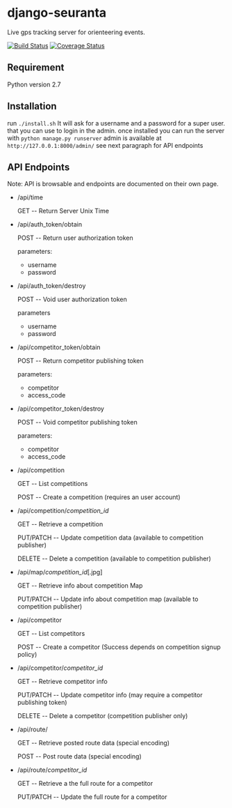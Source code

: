 django-seuranta
===============

Live gps tracking server for orienteering events.

[![Build Status](https://travis-ci.org/rphlo/django-seuranta.svg?branch=dev)](https://travis-ci.org/rphlo/django-seuranta)
[![Coverage Status](https://coveralls.io/repos/rphlo/django-seuranta/badge.svg?branch=dev)](https://coveralls.io/r/rphlo/django-seuranta?branch=dev)


Requirement
-----------

Python version 2.7


Installation
------------

run ```./install.sh``` It will ask for a username and a password for a super user. that you can use to login in the admin.
once installed you can run the server with ```python manage.py runserver``` admin is available at ```http://127.0.0.1:8000/admin/``` see next paragraph for API endpoints


API Endpoints
-------------

Note: API is browsable and endpoints are documented on their own page.
  
  * /api/time

    GET -- Return Server Unix Time

  * /api/auth_token/obtain
   
    POST -- Return user authorization token

    parameters:
      - username
      - password


  * /api/auth_token/destroy
  
    POST -- Void user authorization token

    parameters
    - username
    - password


  * /api/competitor_token/obtain
  
    POST -- Return competitor publishing token
  
    parameters:
    - competitor
    - access_code


  * /api/competitor_token/destroy
   
    POST -- Void competitor publishing token
    
    parameters:
    - competitor
    - access_code


  * /api/competition
   
    GET -- List competitions
    

    POST -- Create a competition (requires an user account)

  * /api/competition/*competition_id*
   
    GET -- Retrieve a competition

    PUT/PATCH -- Update competition data (available to competition publisher)

    DELETE -- Delete a competition (available to competition publisher)

  * /api/map/*competition_id*[.jpg]

    GET -- Retrieve info about competition Map

    PUT/PATCH -- Update info about competition map (available to competition publisher)

  * /api/competitor

    GET -- List competitors
 
    POST -- Create a competitor (Success depends on competition signup policy)

  * /api/competitor/*competitor_id*

    GET -- Retrieve competitor info

    PUT/PATCH -- Update competitor info (may require a competitor publishing token)

    DELETE -- Delete a competitor (competition publisher only)

  * /api/route/

    GET -- Retrieve posted route data (special encoding)

    POST -- Post route data (special encoding)

  * /api/route/*competitor_id*

    GET -- Retrieve a the full route for a competitor

    PUT/PATCH -- Update the full route for a competitor
